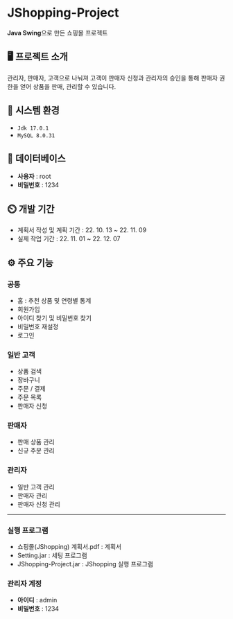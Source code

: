 # JShopping-Project
**Java Swing**으로 만든 쇼핑몰 프로젝트

## 🖥️ 프로젝트 소개
관리자, 판매자, 고객으로 나눠져 고객이 판매자 신청과 관리자의 승인을 통해 판매자 권한을 얻어 상품을 판매, 관리할 수 있습니다.

## 📂 시스템 환경
* `Jdk 17.0.1`
* `MySQL 8.0.31`

## 💾 데이터베이스
* **사용자** : root
* **비밀번호** : 1234

## ⏲️ 개발 기간
* 계획서 작성 및 계획 기간 : 22. 10. 13 ~ 22. 11. 09
* 실제 작업 기간 : 22. 11. 01 ~ 22. 12. 07

## ⚙️ 주요 기능
### 공통
* 홈 : 추천 상품 및 연령별 통계
* 회원가입
* 아이디 찾기 및 비밀번호 찾기
* 비밀번호 재설정
* 로그인
### 일반 고객
* 상품 검색
* 장바구니
* 주문 / 결제
* 주문 목록
* 판매자 신청
### 판매자
* 판매 상품 관리
* 신규 주문 관리
### 관리자
* 일반 고객 관리
* 판매자 관리
* 판매자 신청 관리

* * *
### 실행 프로그램
* 쇼핑몰(JShopping) 계획서.pdf : 계획서
* Setting.jar : 세팅 프로그램
* JShopping-Project.jar : JShopping 실행 프로그램
### 관리자 계정
* **아이디** : admin
* **비밀번호** : 1234
